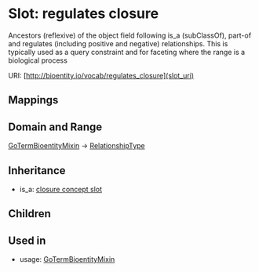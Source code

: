 # Slot: regulates closure


Ancestors (reflexive) of the object field following is_a (subClassOf), part-of and regulates (including positive and negative) relationships. This is typically used as a query constraint and for faceting where the range is a biological process

URI: [http://bioentity.io/vocab/regulates_closure](slot_uri)
## Mappings

## Domain and Range

[GoTermBioentityMixin](GoTermBioentityMixin.md) -> [RelationshipType](RelationshipType.md)
## Inheritance

 *  is_a: [closure concept slot](closure_concept_slot.md)
## Children

## Used in

 *  usage: [GoTermBioentityMixin](GoTermBioentityMixin.md)
